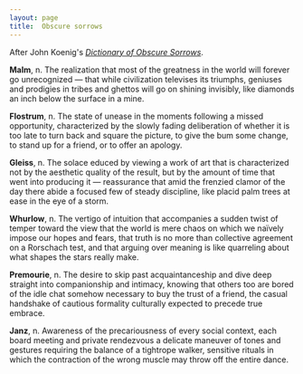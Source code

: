 ```yaml
---
layout: page
title:  Obscure sorrows
---
```


After John Koenig's _[Dictionary of Obscure Sorrows](http://www.dictionaryofobscuresorrows.com/)_.


**Malm**, n. The realization that most of the greatness in the world will forever
go unrecognized — that while civilization televises its triumphs, geniuses
and prodigies in tribes and ghettos will go on shining invisibly, like
diamonds an inch below the surface in a mine.

**Flostrum**, n. The state of unease in the moments following a missed
opportunity, characterized by the slowly fading deliberation of whether it is
too late to turn back and square the picture, to give the bum some change, to
stand up for a friend, or to offer an apology.

**Gleiss**, n. The solace educed by viewing a work of art that is characterized
not by the aesthetic quality of the result, but by the amount of time that
went into producing it — reassurance that amid the frenzied clamor of the
day there abide a focused few of steady discipline, like placid palm trees at
ease in the eye of a storm.

**Whurlow**, n. The vertigo of intuition that accompanies a sudden twist of temper
toward the view that the world is mere chaos on which we naïvely impose our
hopes and fears, that truth is no more than collective agreement on a
Rorschach test, and that arguing over meaning is like quarreling about what
shapes the stars really make.

**Premourie**, n. The desire to skip past acquaintanceship and dive deep straight
into companionship and intimacy, knowing that others too are bored of the idle
chat somehow necessary to buy the trust of a friend, the casual handshake of
cautious formality culturally expected to precede true embrace.

**Janz**, n. Awareness of the precariousness of every social context, each board
meeting and private rendezvous a delicate maneuver of tones and gestures
requiring the balance of a tightrope walker, sensitive rituals in which the
contraction of the wrong muscle may throw off the entire dance.
